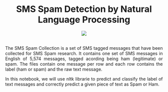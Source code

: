 <div align="center">
  
# SMS Spam Detection by Natural Language Processing 
</div>

<div align="center">
<img src="https://user-images.githubusercontent.com/69224996/96816845-e589b800-13d2-11eb-9f54-960af811cfb1.jpg" >
</div>

<br />

<div align="justify">

The SMS Spam Collection is a set of SMS tagged messages that have been collected for SMS Spam research. It contains one set of SMS messages in English of 5,574 messages, tagged acording being ham (legitimate) or spam. The files contain one message per row and each row contains the label (ham or spam) and the raw text message.

In this notebook, we will use nltk librarie to predict and classify the label of text messages and correctly predict a given piece of text as Spam or Ham.

</div>
